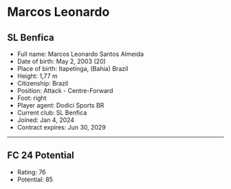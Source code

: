 # Marcos Leonardo
## SL Benfica

- Full name: Marcos Leonardo Santos Almeida
- Date of birth: May 2, 2003 (20)
- Place of birth: Itapetinga, (Bahia) Brazil
- Height: 1,77 m
- Citizenship: Brazil
- Position: Attack - Centre-Forward
- Foot: right
- Player agent: Dodici Sports BR
- Current club: SL Benfica
- Joined: Jan 4, 2024
- Contract expires: Jun 30, 2029

---

## FC 24 Potential

- Rating: 76
- Potential: 85
